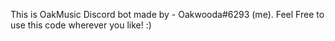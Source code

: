 This is OakMusic Discord bot made by - Oakwooda#6293  (me). 
Feel Free to use this code wherever you like! :)
